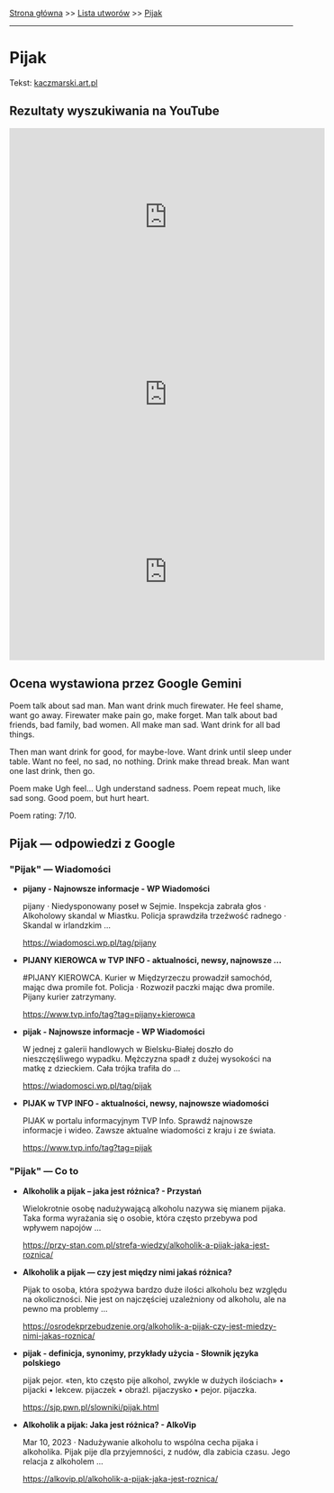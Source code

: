 [Strona główna](../index.md) >> [Lista utworów](../list.md) >> [Pijak](418.md)

---

# Pijak

Tekst: [kaczmarski.art.pl](https://www.kaczmarski.art.pl/tworczosc/wiersze/pijak/)

## Rezultaty wyszukiwania na YouTube

<iframe width="560" height="315" src="https://www.youtube.com/embed/dWMgc3sX5Zo?si=IdontcarewhotheIRSsendsImnotpayingtaxes" title="YouTube video player" frameborder="0" allow="accelerometer; autoplay; clipboard-write; encrypted-media; gyroscope; picture-in-picture; web-share" referrerpolicy="strict-origin-when-cross-origin" allowfullscreen></iframe>

<iframe width="560" height="315" src="https://www.youtube.com/embed/-6uBuVswcAs?si=IdontcarewhotheIRSsendsImnotpayingtaxes" title="YouTube video player" frameborder="0" allow="accelerometer; autoplay; clipboard-write; encrypted-media; gyroscope; picture-in-picture; web-share" referrerpolicy="strict-origin-when-cross-origin" allowfullscreen></iframe>

<iframe width="560" height="315" src="https://www.youtube.com/embed/C97t32u2j3g?si=IdontcarewhotheIRSsendsImnotpayingtaxes" title="YouTube video player" frameborder="0" allow="accelerometer; autoplay; clipboard-write; encrypted-media; gyroscope; picture-in-picture; web-share" referrerpolicy="strict-origin-when-cross-origin" allowfullscreen></iframe>

## Ocena wystawiona przez Google Gemini

Poem talk about sad man. Man want drink much firewater. He feel shame, want go away. Firewater make pain go, make forget. Man talk about bad friends, bad family, bad women. All make man sad. Want drink for all bad things.

Then man want drink for good, for maybe-love. Want drink until sleep under table. Want no feel, no sad, no nothing. Drink make thread break. Man want one last drink, then go.

Poem make Ugh feel... Ugh understand sadness. Poem repeat much, like sad song. Good poem, but hurt heart.

Poem rating: 7/10.


## Pijak — odpowiedzi z Google

### "Pijak" — Wiadomości

- **pijany - Najnowsze informacje - WP Wiadomości**

    pijany · Niedysponowany poseł w Sejmie. Inspekcja zabrała głos · Alkoholowy skandal w Miastku. Policja sprawdziła trzeźwość radnego · Skandal w irlandzkim ... 

   <https://wiadomosci.wp.pl/tag/pijany>
- **PIJANY KIEROWCA w TVP INFO - aktualności, newsy, najnowsze ...**

    #PIJANY KIEROWCA. Kurier w Międzyrzeczu prowadził samochód, mając dwa promile fot. Policja · Rozwoził paczki mając dwa promile. Pijany kurier zatrzymany. 

   <https://www.tvp.info/tag?tag=pijany+kierowca>
- **pijak - Najnowsze informacje - WP Wiadomości**

    W jednej z galerii handlowych w Bielsku-Białej doszło do nieszczęśliwego wypadku. Mężczyzna spadł z dużej wysokości na matkę z dzieckiem. Cała trójka trafiła do ... 

   <https://wiadomosci.wp.pl/tag/pijak>
- **PIJAK w TVP INFO - aktualności, newsy, najnowsze wiadomości**

    PIJAK w portalu informacyjnym TVP Info. Sprawdź najnowsze informacje i wideo. Zawsze aktualne wiadomości z kraju i ze świata. 

   <https://www.tvp.info/tag?tag=pijak>

### "Pijak" — Co to

- **Alkoholik a pijak – jaka jest różnica? - Przystań**

    Wielokrotnie osobę nadużywającą alkoholu nazywa się mianem pijaka. Taka forma wyrażania się o osobie, która często przebywa pod wpływem napojów ... 

   <https://przy-stan.com.pl/strefa-wiedzy/alkoholik-a-pijak-jaka-jest-roznica/>
- **Alkoholik a pijak — czy jest między nimi jakaś różnica?**

    Pijak to osoba, która spożywa bardzo duże ilości alkoholu bez względu na okoliczności. Nie jest on najczęściej uzależniony od alkoholu, ale na pewno ma problemy ... 

   <https://osrodekprzebudzenie.org/alkoholik-a-pijak-czy-jest-miedzy-nimi-jakas-roznica/>
- **pijak - definicja, synonimy, przykłady użycia - Słownik języka polskiego**

    pijak pejor. «ten, kto często pije alkohol, zwykle w dużych ilościach» • pijacki • lekcew. pijaczek • obraźl. pijaczysko • pejor. pijaczka. 

   <https://sjp.pwn.pl/slowniki/pijak.html>
- **Alkoholik a pijak: Jaka jest różnica? - AlkoVip**

    Mar 10, 2023  ·  Nadużywanie alkoholu to wspólna cecha pijaka i alkoholika. Pijak pije dla przyjemności, z nudów, dla zabicia czasu. Jego relacja z alkoholem ... 

   <https://alkovip.pl/alkoholik-a-pijak-jaka-jest-roznica/>

